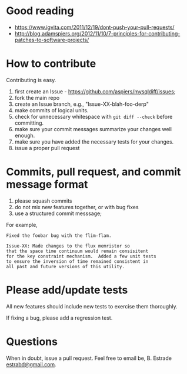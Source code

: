 # Good reading

- https://www.igvita.com/2011/12/19/dont-push-your-pull-requests/
- http://blog.adamspiers.org/2012/11/10/7-principles-for-contributing-patches-to-software-projects/

# How to contribute

Contributing is easy.

1. first create an Issue - https://github.com/aspiers/mysqldiff/issues;
2. fork the main repo
3. create an Issue branch, e.g., "Issue-XX-blah-foo-derp"
4. make commits of logical units.
5. check for unnecessary whitespace with `git diff --check` before committing.
6. make sure your commit messages summarize your changes well enough.
7. make sure you have added the necessary tests for your changes.
8. issue a proper pull request

# Commits, pull request, and commit message format

1. please squash commits
2. do not mix new features together, or with bug fixes
3. use a structured commit messsage;

For example, 

    Fixed the foobar bug with the flim-flam.
    
    Issue-XX: Made changes to the flux memristor so
    that the space time continuum would remain consisitent
    for the key constraint mechanism.  Added a few unit tests
    to ensure the inversion of time remained consistent in
    all past and future versions of this utility.

# Please add/update tests

All new features should include new tests to exercise them thoroughly.

If fixing a bug, please add a regression test.

# Questions

When in doubt, issue a pull request. Feel free to email be, B. Estrade <estrabd@gmail.com>.
